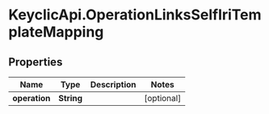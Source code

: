 # KeyclicApi.OperationLinksSelfIriTemplateMapping

## Properties
Name | Type | Description | Notes
------------ | ------------- | ------------- | -------------
**operation** | **String** |  | [optional] 


